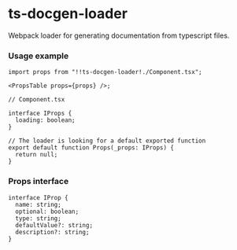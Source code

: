 # ts-docgen-loader

Webpack loader for generating documentation from typescript files.

### Usage example

```tsx
import props from "!!ts-docgen-loader!./Component.tsx";

<PropsTable props={props} />;
```

```tsx
// Component.tsx

interface IProps {
  loading: boolean;
}

// The loader is looking for a default exported function
export default function Props(_props: IProps) {
  return null;
}
```

### Props interface

```tsx
interface IProp {
  name: string;
  optional: boolean;
  type: string;
  defaultValue?: string;
  description?: string;
}
```
